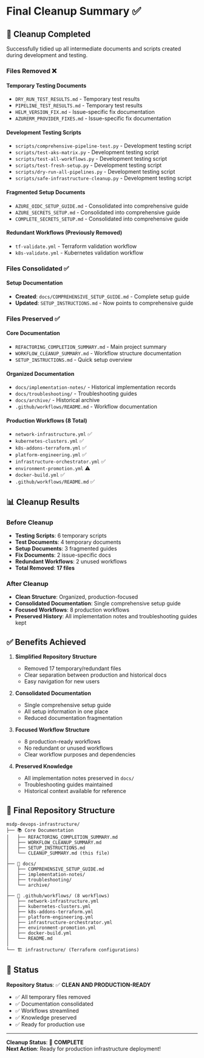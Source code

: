 # Final Cleanup Summary ✅

## 🧹 **Cleanup Completed**

Successfully tidied up all intermediate documents and scripts created during development and testing.

### **Files Removed** ❌

#### **Temporary Testing Documents**
- `DRY_RUN_TEST_RESULTS.md` - Temporary test results
- `PIPELINE_TEST_RESULTS.md` - Temporary test results  
- `HELM_VERSION_FIX.md` - Issue-specific fix documentation
- `AZURERM_PROVIDER_FIXES.md` - Issue-specific fix documentation

#### **Development Testing Scripts**
- `scripts/comprehensive-pipeline-test.py` - Development testing script
- `scripts/test-aks-matrix.py` - Development testing script  
- `scripts/test-all-workflows.py` - Development testing script
- `scripts/test-fresh-setup.py` - Development testing script
- `scripts/dry-run-all-pipelines.py` - Development testing script
- `scripts/safe-infrastructure-cleanup.py` - Development testing script

#### **Fragmented Setup Documents**
- `AZURE_OIDC_SETUP_GUIDE.md` - Consolidated into comprehensive guide
- `AZURE_SECRETS_SETUP.md` - Consolidated into comprehensive guide
- `COMPLETE_SECRETS_SETUP.md` - Consolidated into comprehensive guide

#### **Redundant Workflows** (Previously Removed)
- `tf-validate.yml` - Terraform validation workflow
- `k8s-validate.yml` - Kubernetes validation workflow

### **Files Consolidated** ✅

#### **Setup Documentation**
- **Created**: `docs/COMPREHENSIVE_SETUP_GUIDE.md` - Complete setup guide
- **Updated**: `SETUP_INSTRUCTIONS.md` - Now points to comprehensive guide

### **Files Preserved** ✅

#### **Core Documentation**
- `REFACTORING_COMPLETION_SUMMARY.md` - Main project summary
- `WORKFLOW_CLEANUP_SUMMARY.md` - Workflow structure documentation
- `SETUP_INSTRUCTIONS.md` - Quick setup overview

#### **Organized Documentation**
- `docs/implementation-notes/` - Historical implementation records
- `docs/troubleshooting/` - Troubleshooting guides
- `docs/archive/` - Historical archive
- `.github/workflows/README.md` - Workflow documentation

#### **Production Workflows** (8 Total)
- `network-infrastructure.yml` ✅
- `kubernetes-clusters.yml` ✅  
- `k8s-addons-terraform.yml` ✅
- `platform-engineering.yml` ✅
- `infrastructure-orchestrator.yml` ✅
- `environment-promotion.yml` ⚠️
- `docker-build.yml` ✅
- `.github/workflows/README.md` ✅

## 📊 **Cleanup Results**

### **Before Cleanup**
- **Testing Scripts**: 6 temporary scripts
- **Test Documents**: 4 temporary documents  
- **Setup Documents**: 3 fragmented guides
- **Fix Documents**: 2 issue-specific docs
- **Redundant Workflows**: 2 unused workflows
- **Total Removed**: **17 files**

### **After Cleanup**
- **Clean Structure**: Organized, production-focused
- **Consolidated Documentation**: Single comprehensive setup guide
- **Focused Workflows**: 8 production workflows
- **Preserved History**: All implementation notes and troubleshooting guides kept

## ✅ **Benefits Achieved**

1. **Simplified Repository Structure**
   - Removed 17 temporary/redundant files
   - Clear separation between production and historical docs
   - Easy navigation for new users

2. **Consolidated Documentation**
   - Single comprehensive setup guide
   - All setup information in one place
   - Reduced documentation fragmentation

3. **Focused Workflow Structure**
   - 8 production-ready workflows
   - No redundant or unused workflows
   - Clear workflow purposes and dependencies

4. **Preserved Knowledge**
   - All implementation notes preserved in `docs/`
   - Troubleshooting guides maintained
   - Historical context available for reference

## 🎯 **Final Repository Structure**

```
msdp-devops-infrastructure/
├── 📚 Core Documentation
│   ├── REFACTORING_COMPLETION_SUMMARY.md
│   ├── WORKFLOW_CLEANUP_SUMMARY.md
│   ├── SETUP_INSTRUCTIONS.md
│   └── CLEANUP_SUMMARY.md (this file)
│
├── 📁 docs/
│   ├── COMPREHENSIVE_SETUP_GUIDE.md
│   ├── implementation-notes/
│   ├── troubleshooting/
│   └── archive/
│
├── 🔧 .github/workflows/ (8 workflows)
│   ├── network-infrastructure.yml
│   ├── kubernetes-clusters.yml
│   ├── k8s-addons-terraform.yml
│   ├── platform-engineering.yml
│   ├── infrastructure-orchestrator.yml
│   ├── environment-promotion.yml
│   ├── docker-build.yml
│   └── README.md
│
└── 🏗️ infrastructure/ (Terraform configurations)
```

## 🚀 **Status**

**Repository Status**: ✅ **CLEAN AND PRODUCTION-READY**

- ✅ All temporary files removed
- ✅ Documentation consolidated  
- ✅ Workflows streamlined
- ✅ Knowledge preserved
- ✅ Ready for production use

---

**Cleanup Status**: 🎉 **COMPLETE**  
**Next Action**: Ready for production infrastructure deployment!
